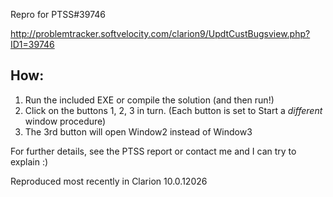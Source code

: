 Repro for PTSS#39746

http://problemtracker.softvelocity.com/clarion9/UpdtCustBugsview.php?ID1=39746

## How:

1. Run the included EXE or compile the solution (and then run!) 
2. Click on the buttons 1, 2, 3 in turn. (Each button is set to Start a _different_ window procedure) 
3. The 3rd button will open Window2 instead of Window3

For further details, see the PTSS report or contact me and I can try to explain :)

Reproduced most recently in Clarion 10.0.12026 